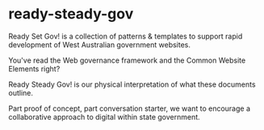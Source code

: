 ready-steady-gov
================

Ready Set Gov! is a collection of patterns &amp; templates to support rapid development of West Australian government websites.

You've read the Web governance framework and the Common Website Elements right?

Ready Steady Gov! is our physical interpretation of what these documents outline.

Part proof of concept, part conversation starter, we want to encourage a collaborative approach to digital within state government.
